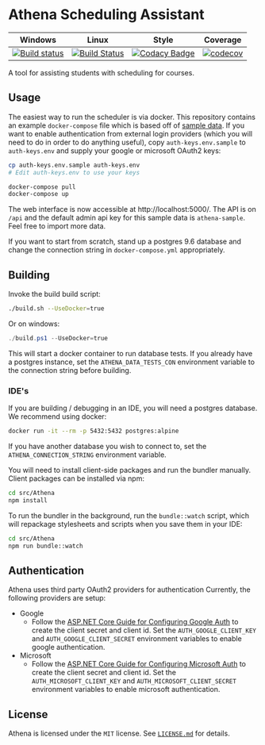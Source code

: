# Athena Scheduling Assistant

| Windows | Linux | Style | Coverage |
| ------- | ----- | ----- | -------- |
| [![Build status](https://ci.appveyor.com/api/projects/status/sfdfysdjn9806apq/branch/master?svg=true)](https://ci.appveyor.com/project/athena-scheduler/athena/branch/master) | [![Build Status](https://travis-ci.org/athena-scheduler/athena.svg?branch=master)](https://travis-ci.org/athena-scheduler/athena) | [![Codacy Badge](https://api.codacy.com/project/badge/Grade/013e28793a554168b6f2ac337df77ebc)](https://www.codacy.com/app/athena-scheduler/athena?utm_source=github.com&amp;utm_medium=referral&amp;utm_content=athena-scheduler/athena&amp;utm_campaign=Badge_Grade) | [![codecov](https://codecov.io/gh/athena-scheduler/athena/branch/master/graph/badge.svg)](https://codecov.io/gh/athena-scheduler/athena) |

A tool for assisting students with scheduling for courses.

## Usage

The easiest way to run the scheduler is via docker. This repository contains an example `docker-compose`
file which is based off of [sample data](src/Athena.Importer/data/). If you want to enable authentication
from external login providers (which you will need to do in order to do anything useful), copy `auth-keys.env.sample`
to `auth-keys.env` and supply your google or microsoft OAuth2 keys:

```bash
cp auth-keys.env.sample auth-keys.env
# Edit auth-keys.env to use your keys

docker-compose pull
docker-compose up
```

The web interface is now accessible at http://localhost:5000/. The API is on `/api` and the default admin
api key for this sample data is `athena-sample`. Feel free to import more data.

If you want to start from scratch, stand up a postgres 9.6 database and change the connection string in
`docker-compose.yml` appropriately.

## Building

Invoke the build build script:

```bash
./build.sh --UseDocker=true
```

Or on windows:

```powershell
./build.ps1 --UseDocker=true
```

This will start a docker container to run database tests. If you already have a postgres instance, set the
`ATHENA_DATA_TESTS_CON` environment variable to the connection string before building.

### IDE's

If you are building / debugging in an IDE, you will need a postgres database. We recommend using docker:

```bash
docker run -it --rm -p 5432:5432 postgres:alpine
```

If you have another database you wish to connect to, set the `ATHENA_CONNECTION_STRING` environment variable.

You will need to install client-side packages and run the bundler manually. Client packages can be installed
via npm:

```bash
cd src/Athena
npm install
```

To run the bundler in the background, run the `bundle::watch` script, which will repackage stylesheets and
scripts when you save them in your IDE:

```bash
cd src/Athena
npm run bundle::watch
```

## Authentication

Athena uses third party OAuth2 providers for authentication Currently, the following providers are setup:

* Google
  * Follow the [ASP.NET Core Guide for Configuring Google Auth](https://docs.microsoft.com/en-us/aspnet/core/security/authentication/social/google-logins?tabs=aspnetcore2x#create-the-app-in-google-api-console) to create the client secret and client id. Set the `AUTH_GOOGLE_CLIENT_KEY` and `AUTH_GOOGLE_CLIENT_SECRET` environment variables to enable google authentication.
* Microsoft
  * Follow the [ASP.NET Core Guide for Configuring Microsoft Auth](https://docs.microsoft.com/en-us/aspnet/core/security/authentication/social/microsoft-logins?tabs=aspnetcore2x) to create the client secret and client id. Set the `AUTH_MICROSOFT_CLIENT_KEY` and `AUTH_MICROSOFT_CLIENT_SECRET` environment variables to enable microsoft authentication.

## License

Athena is licensed under the `MIT` license. See [`LICENSE.md`](/LICENSE.md) for details.
